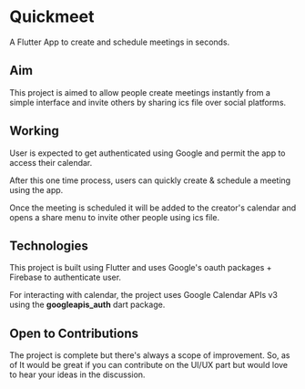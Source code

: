 # Quickmeet

A Flutter App to create and schedule meetings in seconds.

## Aim

This project is aimed to allow people create meetings instantly from a simple interface and invite others by sharing ics file over social platforms.

## Working

User is expected to get authenticated using Google and permit the app to access their calendar. 

After this one time process, users can quickly create & schedule a meeting using the app. 

Once the meeting is scheduled it will be added to the creator's calendar and opens a share menu to invite other people using ics file.

## Technologies

This project is built using Flutter and uses Google's oauth packages + Firebase to authenticate user. 

For interacting with calendar, the project uses Google Calendar APIs v3 using the **googleapis_auth** dart package.

## Open to Contributions 

The project is complete but there's always a scope of improvement. So, as of It would be great if you can contribute on the UI/UX part but would love to hear your ideas in the discussion.

